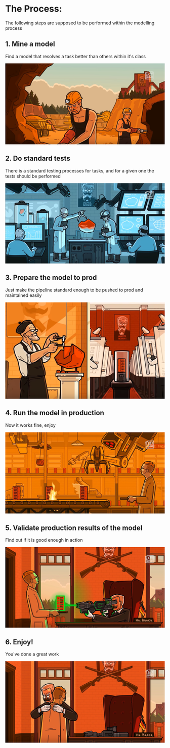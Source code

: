 # The Process:

The following steps are supposed to be performed within the modelling process 

## 1. Mine a model
Find a model that resolves a task better than others within it's class

![](img/step1__mining.PNG)

## 2. Do standard tests

There is a standard testing processes for tasks, and for a given one the tests
should be performed

![](img/step2__testing.PNG)

## 3. Prepare the model to prod

Just make the pipeline standard enough to be pushed to prod and maintained easily

![](img/step3_prodforming.PNG)

## 4. Run the model in production

Now it works fine, enjoy

![](img/step4_production.PNG)

## 5. Validate production results of the model

Find out if it is good enough in action

![](img/step5__validation.PNG)

## 6. Enjoy!

You've done a great work

![](img/step6_enjoy.PNG)
